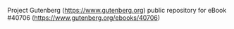 Project Gutenberg (https://www.gutenberg.org) public repository for eBook #40706 (https://www.gutenberg.org/ebooks/40706)

